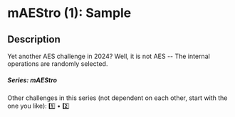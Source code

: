 mAEStro (1): Sample
===

## Description

Yet another AES challenge in 2024? Well, it is not AES -- The internal operations are randomly selected.

##### Series: mAEStro

Other challenges in this series (not dependent on each other, start with the one you like): [1️⃣](/challenges/404992759) • [2️⃣](/challenges/474211665)

